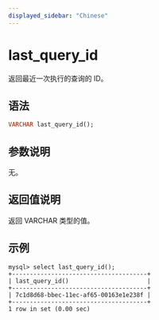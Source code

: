 ```yaml
---
displayed_sidebar: "Chinese"
---
```


# last_query_id



返回最近一次执行的查询的 ID。

## 语法

```Haskell
VARCHAR last_query_id();
```

## 参数说明

无。

## 返回值说明

返回 VARCHAR 类型的值。

## 示例

```Plain Text
mysql> select last_query_id();
+--------------------------------------+
| last_query_id()                      |
+--------------------------------------+
| 7c1d8d68-bbec-11ec-af65-00163e1e238f |
+--------------------------------------+
1 row in set (0.00 sec)
```
